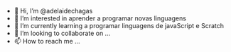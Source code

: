 - 👋 Hi, I’m @adelaidechagas
- 👀 I’m interested in aprender a programar novas linguagens
- 🌱 I’m currently learning  a programar linguagens de javaScript e Scratch
- 💞️ I’m looking to collaborate on ...
- 📫 How to reach me ...

<!---
adelaidechagas/adelaidechagas is a ✨ special ✨ repository because its `README.md` (this file) appears on your GitHub profile.
You can click the Preview link to take a look at your changes.
--->
